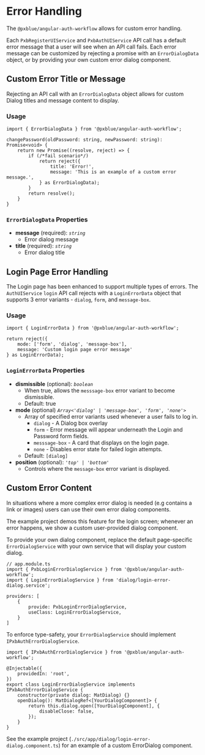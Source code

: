 # Error Handling

The `@pxblue/angular-auth-workflow` allows for custom error handling.  

Each `PxbRegisterUIService` and `PxbAuthUIService` API call has a default error message that a user will see when an API call fails.  Each error message can be customized by rejecting a promise with an `ErrorDialogData` object, or by providing your own custom error dialog component. 

## Custom Error Title or Message

Rejecting an API call with an `ErrorDialogData` object allows for custom Dialog titles and message content to display.


### Usage

```
import { ErrorDialogData } from '@pxblue/angular-auth-workflow';
```

```
changePassword(oldPassword: string, newPassword: string): Promise<void> {
    return new Promise((resolve, reject) => {
        if (/*fail scenario*/)
            return reject({
                title: 'Error!',
                message: 'This is an example of a custom error message.',
            } as ErrorDialogData);
        }
        return resolve();
    }
}
```
### `ErrorDialogData` Properties

-   **message** (required): _`string`_
    -   Error dialog message
-   **title** (required): _`string`_
    -   Error dialog title


## Login Page Error Handling

The Login page has been enhanced to support multiple types of errors.  The `AuthUIService` `login` API call rejects with a `LoginErrorData` object that supports 3 error variants - `dialog`, `form`, and `message-box`. 

### Usage
```
import { LoginErrorData } from '@pxblue/angular-auth-workflow';
```
```
return reject({
    mode: ['form', 'dialog', 'message-box'],
    message: 'Custom login page error message'
} as LoginErrorData);

```

### `LoginErrorData` Properties

-   **dismissible** (optional): _`boolean`_
    -   When true, allows the `messsage-box` error variant to become dismissible.
    -   Default: true
-   **mode** (optional) _`Array<'dialog' | 'message-box', 'form', 'none'>`_
    -   Array of specified error variants used whenever a user fails to log in.
        -   `dialog` - A Dialog box overlay
        -   `form` - Error message will appear underneath the Login and Password form fields.
        -   `messsage-box` - A card that displays on the login page.
        -   `none` - Disables error state for failed login attempts.
    -   Default: `[dialog]`
-   **position** (optional): _`'top' | 'bottom'`_
    -   Controls where the `message-box` error variant is displayed. 


## Custom Error Content

In situations where a more complex error dialog is needed (e.g contains a link or images) users can use their own error dialog components.

The example project demos this feature for the login screen; whenever an error happens, we show a custom user-provided dialog component.

To provide your own dialog component, replace the default page-specific `ErrorDialogService` with your own service that will display your custom dialog.

```
// app.module.ts
import { PxbLoginErrorDialogService } from '@pxblue/angular-auth-workflow';
import { LoginErrorDialogService } from 'dialog/login-error-dialog.service';

providers: [
    {
        provide: PxbLoginErrorDialogService,
        useClass: LoginErrorDialogService,
    }
]
```

To enforce type-safety, your `ErrorDialogService` should implement `IPxbAuthErrorDialogService`.

```
import { IPxbAuthErrorDialogService } from '@pxblue/angular-auth-workflow';

@Injectable({
    providedIn: 'root',
})
export class LoginErrorDialogService implements IPxbAuthErrorDialogService {
    constructor(private dialog: MatDialog) {}
    openDialog(): MatDialogRef<[YourDialogComponent]> {
        return this.dialog.open([YourDialogComponent], {
            disableClose: false,
        });
    }
}
```

See the example project (`./src/app/dialog/login-error-dialog.component.ts`) for an example of a custom ErrorDialog component.
